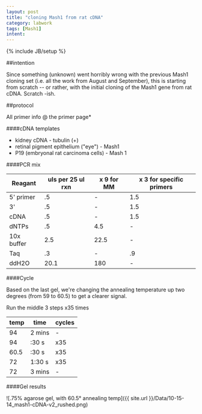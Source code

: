 ```yaml
---
layout: post
title: "cloning Mash1 from rat cDNA"
category: labwork
tags: [Mash1]
intent: 
---
```


{% include JB/setup %}

##intention

Since something (unknown) went horribly wrong with the previous Mash1 cloning set (i.e. all the work from August and September), this is starting from scratch -- or rather, with the initial cloning of the Mash1 gene from rat cDNA. Scratch -ish.

##protocol

All primer info @ the primer page*

####cDNA templates
 * kidney cDNA - tubulin (+) 
 * retinal pigment epithelium ("eye") - Mash1
 * P19 (embryonal rat carcinoma cells) - Mash 1

####PCR mix

| Reagant | uls per 25 ul rxn | x 9 for MM | x 3 for specific primers
| ------------- |------------------------| ---------------------|-----------------------------------|
| 5' primer	| .5 			| - 			| 1.5 |
| 3'		| .5 			| - 			| 1.5 |
| cDNA	| .5 			| - 			| 1.5 |
| dNTPs 	| .5 			| 4.5 		| - |
| 10x buffer | 2.5 		| 22.5 		| - | 
| Taq 	| .3 			| -			| .9 |
| ddH2O 	| 20.1 		| 180		| - |

####Cycle

Based on the last gel, we're changing the annealing temperature up two degrees (from 59 to 60.5) to get a clearer signal.

Run the middle 3 steps x35 times

| temp | time | cycles |
| ------------- |-------------| -------------|
| 94 | 2 mins | - |
| 94 | :30 s | x35 |
| 60.5 | :30 s | x35 |
| 72 | 1:30 s | x35 |
| 72 | 3 mins | - |

####Gel results

![.75% agarose gel, with 60.5&deg; annealing temp]({{ site.url }}/Data/10-15-14_mash1-cDNA-v2_rushed.png)





